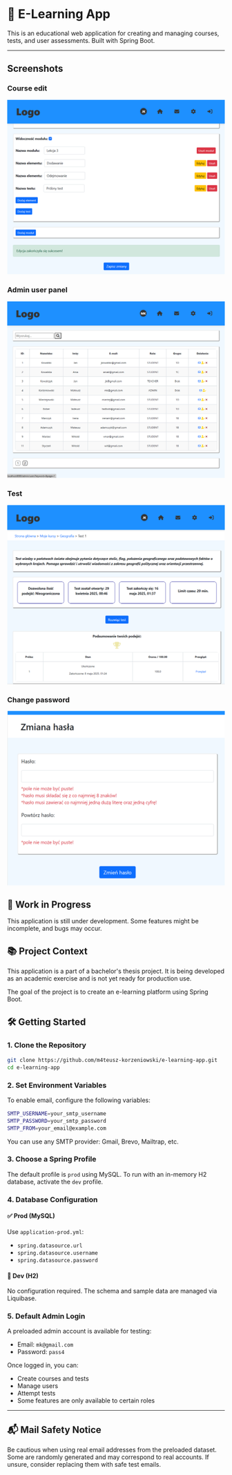 # 🚀 E-Learning App

This is an educational web application for creating and managing courses, tests, and user assessments. Built with Spring Boot.

---

## Screenshots

### Course edit
![Course edit](course_edit_screenshot.png)
### Admin user panel
![Users - admin panel](users_screenshot.png)
### Test
![Test](test_screenshot.png)
### Change password
![Change password](password_change.png)

## 🚧 Work in Progress
This application is still under development. Some features might be incomplete, and bugs may occur.

## 📚 Project Context
This application is a part of a bachelor's thesis project. It is being developed as an academic exercise and is not yet ready for production use.

The goal of the project is to create an e-learning platform using Spring Boot.

## 🛠️ Getting Started

### 1. Clone the Repository
```bash
git clone https://github.com/m4teusz-korzeniowski/e-learning-app.git
cd e-learning-app
```

### 2. Set Environment Variables

To enable email, configure the following variables:

```bash
SMTP_USERNAME=your_smtp_username
SMTP_PASSWORD=your_smtp_password
SMTP_FROM=your_email@example.com
```

You can use any SMTP provider: Gmail, Brevo, Mailtrap, etc.

### 3. Choose a Spring Profile

The default profile is `prod` using MySQL. To run with an in-memory H2 database, activate the `dev` profile.

### 4. Database Configuration

#### ✅ Prod (MySQL)
Use `application-prod.yml`:

- `spring.datasource.url`
- `spring.datasource.username`
- `spring.datasource.password`

#### 🧪 Dev (H2)
No configuration required. The schema and sample data are managed via Liquibase.

### 5. Default Admin Login

A preloaded admin account is available for testing:

- Email: `mk@gmail.com`
- Password: `pass4`

Once logged in, you can:
- Create courses and tests
- Manage users
- Attempt tests
- Some features are only available to certain roles

---

## 📬 Mail Safety Notice

Be cautious when using real email addresses from the preloaded dataset. Some are randomly generated and may correspond to real accounts. If unsure, consider replacing them with safe test emails.
